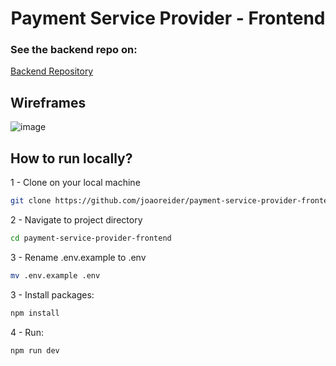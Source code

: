 <h1 align="center">
  Payment Service Provider - Frontend
</h1>

### See the backend repo on:

[Backend Repository](https://github.com/joaoreider/payment-service-provider-demo)

## Wireframes
![image](https://github.com/user-attachments/assets/fd61d69b-6677-446a-8b62-a29b3bb9a2b5)


## How to run locally?

1 - Clone on your local machine

```bash
git clone https://github.com/joaoreider/payment-service-provider-frontend.git
```

2 - Navigate to project directory

```bash
cd payment-service-provider-frontend

```

3 - Rename .env.example to .env

```bash
mv .env.example .env
```

3 - Install packages:

```bash
npm install
```

4 - Run:

```bash
npm run dev
```
